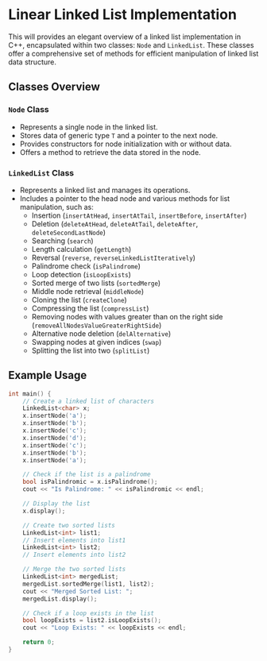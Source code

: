 # Linear Linked List Implementation

This will provides an elegant overview of a linked list implementation in C++, encapsulated within two classes: `Node` and `LinkedList`. These classes offer a comprehensive set of methods for efficient manipulation of linked list data structure.

## Classes Overview

### `Node` Class

- Represents a single node in the linked list.
- Stores data of generic type `T` and a pointer to the next node.
- Provides constructors for node initialization with or without data.
- Offers a method to retrieve the data stored in the node.

### `LinkedList` Class

- Represents a linked list and manages its operations.
- Includes a pointer to the head node and various methods for list manipulation, such as:
  - Insertion (`insertAtHead`, `insertAtTail`, `insertBefore`, `insertAfter`)
  - Deletion (`deleteAtHead`, `deleteAtTail`, `deleteAfter`, `deleteSecondLastNode`)
  - Searching (`search`)
  - Length calculation (`getLength`)
  - Reversal (`reverse`, `reverseLinkedListIteratively`)
  - Palindrome check (`isPalindrome`)
  - Loop detection (`isLoopExists`)
  - Sorted merge of two lists (`sortedMerge`)
  - Middle node retrieval (`middleNode`)
  - Cloning the list (`createClone`)
  - Compressing the list (`compressList`)
  - Removing nodes with values greater than on the right side (`removeAllNodesValueGreaterRightSide`)
  - Alternative node deletion (`delAlternative`)
  - Swapping nodes at given indices (`swap`)
  - Splitting the list into two (`splitList`)

## Example Usage

```cpp
int main() {
    // Create a linked list of characters
    LinkedList<char> x;
    x.insertNode('a');
    x.insertNode('b');
    x.insertNode('c');
    x.insertNode('d');
    x.insertNode('c');
    x.insertNode('b');
    x.insertNode('a');

    // Check if the list is a palindrome
    bool isPalindromic = x.isPalindrome();
    cout << "Is Palindrome: " << isPalindromic << endl;

    // Display the list
    x.display();

    // Create two sorted lists
    LinkedList<int> list1;
    // Insert elements into list1
    LinkedList<int> list2;
    // Insert elements into list2

    // Merge the two sorted lists
    LinkedList<int> mergedList;
    mergedList.sortedMerge(list1, list2);
    cout << "Merged Sorted List: ";
    mergedList.display();

    // Check if a loop exists in the list
    bool loopExists = list2.isLoopExists();
    cout << "Loop Exists: " << loopExists << endl;

    return 0;
}
